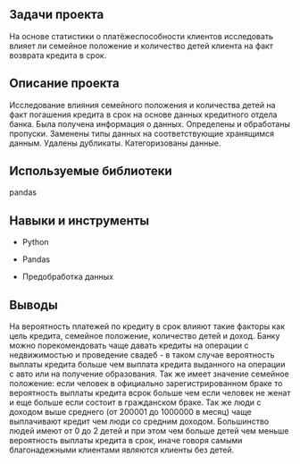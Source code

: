 ## Задачи проекта
На основе статистики о платёжеспособности клиентов исследовать влияет ли семейное положение и количество детей клиента на факт возврата кредита в срок.

## Описание проекта
Исследование влияния семейного положения и количества детей на факт погашения кредита в срок на основе данных кредитного отдела банка. Была получена информация о данных. Определены и обработаны пропуски. Заменены типы данных на соответствующие хранящимся данным. Удалены дубликаты. Категоризованы данные.

## Используемые библиотеки
pandas

## Навыки и инструменты
- Python

- Pandas

- Предобработка данных

## Выводы

На вероятность платежей по кредиту в срок влияют такие факторы как цель кредита, семейное положение, количество детей и доход. Банку можно порекомендовать чаще давать кредиты на операции с недвижимостью и проведение свадеб - в таком случае вероятность выплаты кредита больше чем выплата кредита выданного на операции с авто или на получение образования. Так же имеет значение семейное положение: если человек в официально зарегистрированном браке то вероятность выплаты кредита всрок больше чем если человек не женат и еще больше если состоит в гражданском браке. Так же люди с доходом выше среднего (от 200001 до 1000000 в месяц) чаще выплачивают кредит чем люди со средним доходом. Большинство людей имеют от 0 до 2 детей и при этом чем больше детей чем меньше вероятность выплаты кредита в срок, иначе говоря самыми благонадежными клиентами являются клиенты без детей.
